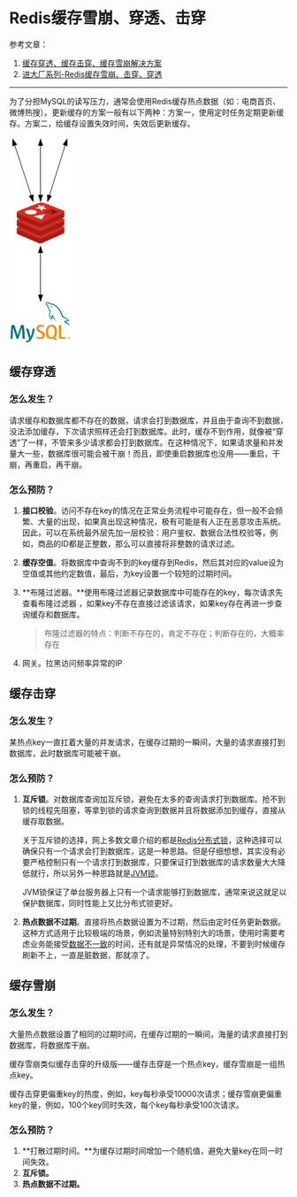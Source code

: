 # Redis缓存雪崩、穿透、击穿

参考文章：

1.  [缓存穿透、缓存击穿、缓存雪崩解决方案](https://zhuanlan.zhihu.com/p/359118610)
2.  [进大厂系列-Redis缓存雪崩、击穿、穿透](https://zhuanlan.zhihu.com/p/89961333)

---

为了分担MySQL的读写压力，通常会使用Redis缓存热点数据（如：电商首页、微博热搜）。更新缓存的方案一般有以下两种：方案一，使用定时任务定期更新缓存。方案二，给缓存设置失效时间，失效后更新缓存。

![image-20210907151826095](markdown/Redis缓存雪崩、穿透、击穿.assets/image-20210907151826095.png)

## 缓存穿透

### 怎么发生？

请求缓存和数据库都不存在的数据，请求会打到数据库，并且由于查询不到数据，没法添加缓存，下次请求照样还会打到数据库。此时，缓存不到作用，就像被“穿透”了一样，不管来多少请求都会打到数据库。在这种情况下，如果请求量和并发量大一些，数据库很可能会被干崩！而且，即使重启数据库也没用——重启，干崩，再重启，再干崩。

### 怎么预防？

1.  **接口校验**。访问不存在key的情况在正常业务流程中可能存在，但一般不会频繁、大量的出现，如果真出现这种情况，极有可能是有人正在恶意攻击系统。因此，可以在系统最外层先加一层校验：用户鉴权、数据合法性校验等，例如，商品的ID都是正整数，那么可以直接将非整数的请求过滤。

2.  **缓存空值**。将数据库中查询不到的key缓存到Redis，然后其对应的value设为空值或其他约定数值，最后，为key设置一个较短的过期时间。

3.  **布隆过滤器。**使用布隆过滤器记录数据库中可能存在的key，每次请求先查看布隆过滤器 ，如果key不存在直接过滤该请求，如果key存在再进一步查询缓存和数据库。

    >   布隆过滤器的特点：判断不存在的，肯定不存在；判断存在的，大概率存在

4.  网关。拉黑访问频率异常的IP



## 缓存击穿

### 怎么发生？

某热点key一直扛着大量的并发请求，在缓存过期的一瞬间，大量的请求直接打到数据库，此时数据库可能被干崩。

### 怎么预防？

1.  **互斥锁**。对数据库查询加互斥锁，避免在太多的查询请求打到数据库。抢不到锁的线程先阻塞，等拿到锁的请求查询到数据并且将数据添加到缓存，直接从缓存取数据。

    关于互斥锁的选择，网上多数文章介绍的都是<u>Redis分布式锁</u>，这种选择可以确保只有一个请求会打到数据库，这是一种思路。但是仔细想想，其实没有必要严格控制只有一个请求打到数据库，只要保证打到数据库的请求数量大大降低就行，所以另外一种思路就是<u>JVM锁</u>。

    JVM锁保证了单台服务器上只有一个请求能够打到数据库，通常来说这就足以保护数据库，同时性能上又比分布式锁更好。

    

2.  **热点数据不过期**。直接将热点数据设置为不过期，然后由定时任务更新数据。这种方式适用于比较极端的场景，例如流量特别特别大的场景，使用时需要考虑业务能接受<u>数据不一致</u>的时间，还有就是异常情况的处理，不要到时候缓存刷新不上，一直是脏数据，那就凉了。



## 缓存雪崩

### 怎么发生？

大量热点数据设置了相同的过期时间，在缓存过期的一瞬间，海量的请求直接打到数据库，将数据库干崩。

缓存雪崩类似缓存击穿的升级版——缓存击穿是一个热点key，缓存雪崩是一组热点key。

缓存击穿更偏重key的热度，例如，key每秒承受10000次请求；缓存雪崩更偏重key的量，例如，100个key同时失效，每个key每秒承受100次请求。



### 怎么预防？

1.  **打散过期时间。**为缓存过期时间增加一个随机值，避免大量key在同一时间失效。
2.  **互斥锁。**
3.  **热点数据不过期。**
